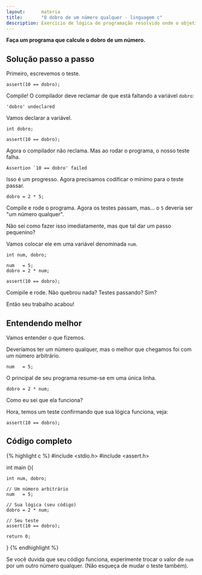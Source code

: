 ```yaml
---
layout:      materia
title:       "O dobro de um número qualquer - linguagem c"
description: Exercício de lógica de programação resolvido onde o objetivo é calcular o dobro de um número qualquer.
---
```


__Faça um programa que calcule o dobro de um número.__



Solução passo a passo
---

Primeiro, escrevemos o teste.

	assert(10 == dobro);

Compile! O compilador deve reclamar de que está faltando a variável `dobro`:

    'dobro' undeclared

Vamos declarar a variável.

    int dobro;

	assert(10 == dobro);

Agora o compilador não reclama. Mas ao rodar o programa, o nosso teste falha.

    Assertion `10 == dobro' failed

Isso é um progresso. Agora precisamos codificar o mínimo para o teste passar.

    dobro = 2 * 5;

Compile e rode o programa. Agora os testes passam, mas... o `5` deveria ser "um número qualquer".

Não sei como fazer isso imediatamente, mas que tal dar um passo pequenino?

Vamos colocar ele em uma variável denominada `num`.

    int num, dobro;
    
    num   = 5;
    dobro = 2 * num;

	assert(10 == dobro);

Comipile e rode. Não quebrou nada? Testes passando? Sim?

Então seu trabalho acabou!


Entendendo melhor
--

Vamos entender o que fizemos.

Deveríamos ter um número qualquer, mas o melhor que chegamos foi com um número arbitrário.

    num   = 5;

O principal de seu programa resume-se em uma única linha.

    dobro = 2 * num;

Como eu sei que ela funciona?

Hora, temos um teste confirmando que sua lógica funciona, veja:
    
    assert(10 == dobro);



Código completo
---

{% highlight c %}
#include <stdio.h>
#include <assert.h>

int main (){

    int num, dobro;

    // Um número arbitrário
    num   = 5;

    // Sua lógica (seu código)
    dobro = 2 * num;

    // Seu teste
    assert(10 == dobro);

    return 0;
}
{% endhighlight %}


Se você duvida que seu código funciona, experimente trocar o valor de `num` por um outro número qualquer.
(Não esqueça de mudar o teste também).


